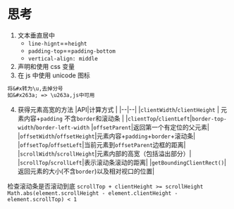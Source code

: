 # 思考

1. 文本垂直居中
   - `line-hignt`==`height`
   - `padding-top`==`padding-bottom`
   - `vertical-align: middle`
2. 声明和使用 css 变量
3. 在 js 中使用 unicode 图标

```txt
将&#x转为\u,去掉分号
如&#x263a; => \u263a,js中可用
```

4. 获得元素高宽的方法
   |API|计算方式 |
   |--|--|
   |`clientWidth`/`clientHeight` | 元素内容+`padding` 不含`border`和滚动条 |
   |`clientTop`/`clientLeft`|`border-top-width`/`border-left-width`
   |`offsetParent`|返回第一个有定位的父元素|
   |`offsetWidth`/`offsetHeight`|元素内容+`padding`+`border`+滚动条|
   |`offsetTop`/`offsetLeft`|当前元素到`offsetParent`边框的距离|
   |`scrollWidth`/`scrollHeight`|元素内部的高宽（包括溢出部分）|
   |`scrollTop`/`scrollLeft`|表示滚动条滚动的距离|
   |`getBoundingClientRect()`|返回元素的大小(不含`border`)以及相对视口的位置|

检查滚动条是否滚动到底
`scrollTop + clientHeight >= scrollHeight`
`Math.abs(element.scrollHeight - element.clientHeight - element.scrollTop) < 1`
